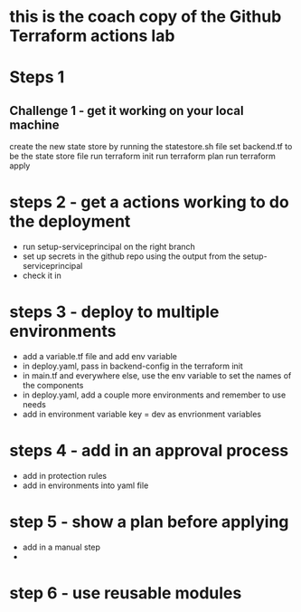 # this is the coach copy of the Github Terraform actions lab

# Steps 1

## Challenge 1 - get it working on your local machine

create the new state store by running the statestore.sh file
set backend.tf to be the state store file
run terraform init
run terraform plan
run terraform apply


# steps 2 - get a actions working to do the deployment
- run setup-serviceprincipal on the right branch
- set up secrets in the github repo using the output from the setup-serviceprincipal
- check it in


# steps 3 - deploy to multiple environments
- add a variable.tf file and add env variable
- in deploy.yaml, pass in backend-config in the terraform init 
- in main.tf and everywhere else, use the env variable to set the names of the components
- in deploy.yaml, add a couple more environments and remember to use needs
- add in environment variable key = dev as envrionment variables 


# steps 4 - add in an approval process
- add in protection rules
- add in environments into yaml file


# step 5 - show a plan before applying
- add in a manual step
- 



# step 6 - use reusable modules





